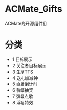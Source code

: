 # ACMate_Gifts
ACMate的开源组件们

# 分类
* 1 目标展示
* 2 关注者目标展示
* 3 生草TTS
* 4 送礼加减钟
* 5 直播倒计时
* 6 弹幕抽奖
* 7 弹幕点歌
* 8 浮层特效